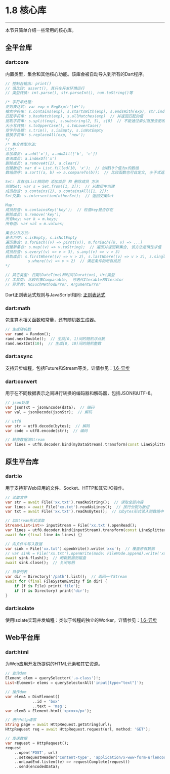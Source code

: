 # 1.8 核心库
---

本节只简单介绍一些常用的核心库。

## 全平台库

### dart:core

内置类型，集合和其他核心功能。该库会被自动导入到所有的Dart程序。

```dart
// 控制台输出: print()
// 值比较: assert(), 其只在开发环境运行
// 类型转换: int.parse(), str.parseInt(), num.toString()等

/* 字符串处理: 
正则表达式: var exp = RegExp(r'\d+');
搜索字符串: s.contains(exp), s.startsWith(exp), s.endsWith(exp), str.indexOf(exp)
匹配字符串: s.hasMatch(exp), s.allMatches(exp)  // 并返回匹配的值
提取字符串: s.split(exp), s.substring(2, 5), s[0]  // 不能通过索引直接去更改字符串
大小写转换: s.toUpperCase(), s.toLowerCase()
空字符处理: s.trim(), s.isEmpty, s.isNotEmpty
替换字符串: s.replaceAll(exp, 'new');
*/
/* 集合类型方法:
List:
添加成员: a.add('x'), a.addAll(['b', 'c'])
查询成员: a.indexOf('x')
删除成员: a.removeAt(2), a.clear()
创建数组: var d = List.filled(10, 'x');  // 创建10个值为x的数组
数组排序: a.sort((a, b) => a.compareTo(b));  // 比较函数也可自定义, 小于式返回\<0, 相等时返回0, 大于时返回\>0

Set: 具有与List相同的 添加成员 和 删除成员 方法
创建Set: var s = Set.from([1, 2]);  // 从数组中创建
成员检查: s.contains(2), s.containsAll([1, 2]);
Set交集: s.intersection(otherSet);  // 返回交集Set

Map:
成员检查: m.containsKey('key');  // 检查key是否存在
删除成员: m.remove('key');
所有key: var k = m.keys;
所有值: var val = m.values;

集合公共方法:
是否为空: s.isEmpty, s.isNotEmpty
遍历集合: s.forEach((v) => pirnt(v)), m.forEach((k, v) => ...)
创建新集合: s.map((v) => v.toString);  // 遍历并返回新集合, 该方法是惰性求值
成员检查: s.every((v) => v > 3), s.any((v) => v > 3)
获取成员: s.firstWhere((v) => v > 2), s.lastWhere((v) => v > 2), s.singleWhere((v) => v > 2)  // 满足条件的单个成员
          s.where((v) => v > 2)  // 满足条件的所有成员
*/

// 其它类型: 日期(DateTime)和时间(Duration), Uri类型
// 工具类: 比较对象Comparable,  可迭代Iterable和Iterator
// 异常类: NoSuchMethodError, ArgumentError
```

Dart正则表达式规则与JavaScript相同: [正则表达式](../../js/5-za-xiang/5.5-zheng-ze-biao-da-shi.md)

### dart:math

包含算术相关函数和常量，还有随机数生成器。

```dart
// 生成随机数
var rand = Random();
rand.nextDouble();  // 生成[0, 1)间的随机浮点数
rand.nextInt(10);  // 生成[0, 10)间的随机整数
```

### dart:async

支持异步编程，包括Future和Stream等类，详情参见：[1.6-异步](./1.6-yi-bu.md)

### dart:convert

用于在不同数据表示之间进行转换的编码器和解码器，包括JSON和UTF-8。

```dart
// json处理
var jsonTxt = jsonEncode(data);  // 编码
var val = jsonDecode(jsonStr);  // 解码

// utf8
var str = utf8.decode(bytes);  // 解码
var code = utf8.encode(str);  // 编码

// 转换数据流Stream
var lines = utf8.decoder.bind(myDataStream).transform(const LineSplitter());  // 解码数据流, 并按行分割
```

## 原生平台库

### dart:io

用于支持非Web应用的文件、Socket、HTTP和其它I/O操作。

```dart
// 读取文件
var str = await File('xx.txt').readAsString();  // 读取全部内容
var lines = await File('xx.txt').readAsLines();  // 按行分割为数组
var txt = await File('xx.txt').readAsBytes();  // 以bytes形式读入到数组中

// 以Stream形式读取
Stream<List<int>> inputStream = File('xx.txt').openRead();
var lines = utf8.decoder.bind(inputStream).transform(const LineSplitter());
await for (final line in lines) {}

// 向文件中写入数据
var sink = File('xx.txt').openWrite().write('xxx');  // 覆盖原有数据
// var sink = File('xx.txt').openWrite(mode: FileMode.append).write('xxx');  // 以追加模式写入数据
await sink.flush();  // 刷新数据到磁盘
await sink.close();  // 关闭句柄

// 目录列表
var dir = Directory('/path').list();  // 返回一个Stream
await for (final FileSystemEntity f in dir) {
    if (f is File) print('file');
    if (f is Directory) print('dir');
}
```

### dart:isolate

使用Isolate实现并发编程：类似于线程的独立的Worker。详情参见：[1.6-异步](./1.6-yi-bu.md)

## Web平台库

### dart:html

为Web应用开发所提供的HTML元素和其它资源。

```dart
// 查询dom
Element elem = querySelector('.a-class')!;
List<Element> elems = querySelectorAll('input[type="text"]');

// 操作dom
var elemA = DivElement()
            ..id = 'box'
            ..text = 'msg';
var elemB = Element.html('<p>xx</p>');

// 进行http请求
String page = await HttpRequest.getString(url);
HttpRequest req = await HttpRequest.request(url, method: 'GET');

// 发送数据
var request = HttpRequest();
request
    ..open('POST', url)
    ..setRequestHeader('Content-type', 'application/x-www-form-urlencoded')
    ..onLoadEnd.listen((e) => requestComplete(request))
    ..send(encodedData);
```
